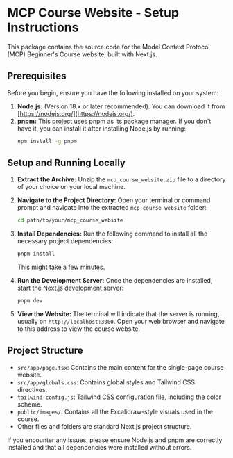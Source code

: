 # MCP Course Website - Setup Instructions

This package contains the source code for the Model Context Protocol (MCP) Beginner's Course website, built with Next.js.

## Prerequisites

Before you begin, ensure you have the following installed on your system:

1.  **Node.js:** (Version 18.x or later recommended). You can download it from [https://nodejs.org/](https://nodejs.org/).
2.  **pnpm:** This project uses pnpm as its package manager. If you don't have it, you can install it after installing Node.js by running:
    ```bash
    npm install -g pnpm
    ```

## Setup and Running Locally

1.  **Extract the Archive:**
    Unzip the `mcp_course_website.zip` file to a directory of your choice on your local machine.

2.  **Navigate to the Project Directory:**
    Open your terminal or command prompt and navigate into the extracted `mcp_course_website` folder:
    ```bash
    cd path/to/your/mcp_course_website
    ```

3.  **Install Dependencies:**
    Run the following command to install all the necessary project dependencies:
    ```bash
    pnpm install
    ```
    This might take a few minutes.

4.  **Run the Development Server:**
    Once the dependencies are installed, start the Next.js development server:
    ```bash
    pnpm dev
    ```

5.  **View the Website:**
    The terminal will indicate that the server is running, usually on `http://localhost:3000`.
    Open your web browser and navigate to this address to view the course website.

## Project Structure

*   `src/app/page.tsx`: Contains the main content for the single-page course website.
*   `src/app/globals.css`: Contains global styles and Tailwind CSS directives.
*   `tailwind.config.js`: Tailwind CSS configuration file, including the color scheme.
*   `public/images/`: Contains all the Excalidraw-style visuals used in the course.
*   Other files and folders are standard Next.js project structure.

If you encounter any issues, please ensure Node.js and pnpm are correctly installed and that all dependencies were installed without errors.
